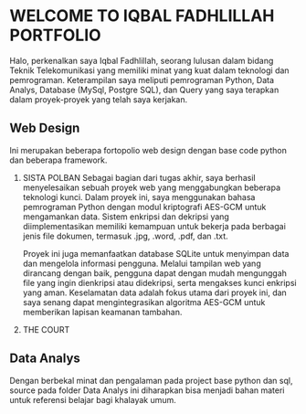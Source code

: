 # WELCOME TO IQBAL FADHLILLAH PORTFOLIO
Halo, perkenalkan saya Iqbal Fadhlillah, seorang lulusan dalam bidang Teknik Telekomunikasi yang memiliki minat yang kuat dalam teknologi dan pemrograman. Keterampilan saya meliputi pemrograman Python, Data Analys, Database (MySql, Postgre SQL), dan Query yang saya terapkan dalam proyek-proyek yang telah saya kerjakan.

## Web Design
Ini merupakan beberapa fortopolio web design dengan base code python dan beberapa framework. 
1) SISTA POLBAN
   Sebagai bagian dari tugas akhir, saya berhasil menyelesaikan sebuah proyek web yang menggabungkan beberapa teknologi kunci. Dalam proyek ini, saya menggunakan bahasa pemrograman Python    dengan modul kriptografi AES-GCM untuk mengamankan data. Sistem enkripsi dan dekripsi yang diimplementasikan memiliki kemampuan untuk bekerja pada berbagai jenis file dokumen, termasuk    .jpg, .word, .pdf, dan .txt.

   Proyek ini juga memanfaatkan database SQLite untuk menyimpan data dan mengelola informasi pengguna. Melalui tampilan web yang dirancang dengan baik, pengguna dapat dengan mudah
   mengunggah file yang ingin dienkripsi atau didekripsi, serta mengakses kunci enkripsi yang aman. Keselamatan data adalah fokus utama dari proyek ini, dan saya senang dapat 
   mengintegrasikan algoritma AES-GCM untuk memberikan lapisan keamanan tambahan.
   
3) THE COURT

## Data Analys
Dengan berbekal minat dan pengalaman pada project base python dan sql, source pada folder Data Analys ini diharapkan bisa menjadi bahan materi untuk referensi belajar bagi khalayak umum. 

